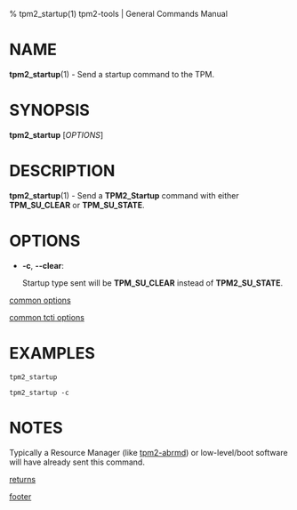 % tpm2_startup(1) tpm2-tools | General Commands Manual

# NAME

**tpm2_startup**(1) - Send a startup command to the TPM.

# SYNOPSIS

**tpm2_startup** [*OPTIONS*]

# DESCRIPTION

**tpm2_startup**(1) - Send a **TPM2_Startup** command with either **TPM_SU_CLEAR** or
**TPM_SU_STATE**.

# OPTIONS

  * **-c**, **\--clear**:

    Startup type sent will be **TPM_SU_CLEAR** instead of **TPM2_SU_STATE**.

[common options](common/options.md)

[common tcti options](common/tcti.md)

# EXAMPLES

```
tpm2_startup

tpm2_startup -c
```

# NOTES

Typically a Resource Manager (like [tpm2-abrmd](https://github.com/tpm2-software/tpm2-abrmd)) or low-level/boot software will
have already sent this command.

[returns](common/returns.md)

[footer](common/footer.md)
